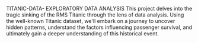 TITANIC-DATA- EXPLORATORY DATA ANALYSIS
This project delves into the tragic sinking of the RMS Titanic through the lens of data analysis. Using the well-known Titanic dataset, we'll embark on a journey to uncover hidden patterns, understand the factors influencing passenger survival, and ultimately gain a deeper understanding of this historical event.
